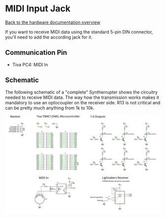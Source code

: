 # MIDI Input Jack

[Back to the hardware documentation overview](README.md#readme)

If you want to receive MIDI data using the standard 5-pin DIN connector, you'll need to add the according jack for it. 

## Communication Pin

* Tiva PC4: MIDI In

## Schematic

The following schematic of a "complete" Syntherrupter shows the circuitry needed to receive MIDI data. The way how the transmission works makes it mandatory to use an optocoupler on the receiver side. R13 is not critical and can be pretty much anything from 1k to 10k.

![Complete Schematic](/Documentation/Wiring%20and%20Schematics/Syntherrupter%20Complete/Syntherrupter%20Complete%20Schematic.png)
